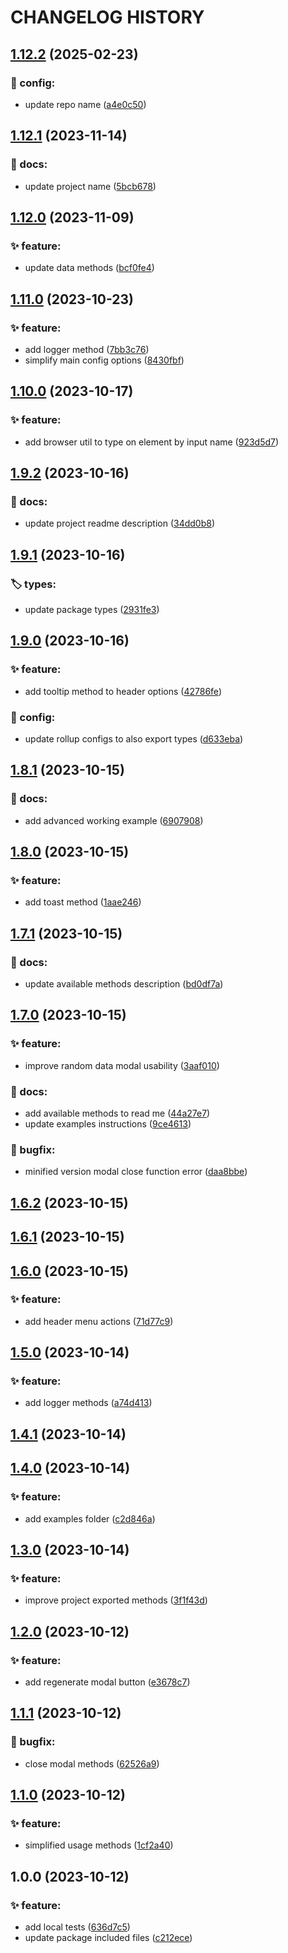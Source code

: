 # CHANGELOG HISTORY

## [1.12.2](https://github.com/lucasvtiradentes/page-actions-attacher/compare/v1.12.1...v1.12.2) (2025-02-23)


### 🔧 config:

* update repo name ([a4e0c50](https://github.com/lucasvtiradentes/page-actions-attacher/commit/a4e0c50271f12b538b80c743322ce4b7a5f2e1a7))

## [1.12.1](https://github.com/lucasvtiradentes/page-actions-attacher/compare/v1.12.0...v1.12.1) (2023-11-14)


### 📝 docs:

* update project name ([5bcb678](https://github.com/lucasvtiradentes/page-actions-attacher/commit/5bcb6786a498653c66c23048cfb5e3a171119239))

## [1.12.0](https://github.com/lucasvtiradentes/page-actions-attacher/compare/v1.11.0...v1.12.0) (2023-11-09)


### ✨ feature:

* update data methods ([bcf0fe4](https://github.com/lucasvtiradentes/page-actions-attacher/commit/bcf0fe4bf421d1b2ab4cc374700716ee40a0ab50))

## [1.11.0](https://github.com/lucasvtiradentes/page-actions-attacher/compare/v1.10.0...v1.11.0) (2023-10-23)


### ✨ feature:

* add logger method ([7bb3c76](https://github.com/lucasvtiradentes/page-actions-attacher/commit/7bb3c76a30167fc3259063753d198f7e485d8a4d))
* simplify main config options ([8430fbf](https://github.com/lucasvtiradentes/page-actions-attacher/commit/8430fbf89c4acbaac81a4f88673d293cfda0ee66))

## [1.10.0](https://github.com/lucasvtiradentes/page-actions-attacher/compare/v1.9.2...v1.10.0) (2023-10-17)


### ✨ feature:

* add browser util to type on element by input name ([923d5d7](https://github.com/lucasvtiradentes/page-actions-attacher/commit/923d5d705e1838c12e88441d2dc93a58ec8eca69))

## [1.9.2](https://github.com/lucasvtiradentes/page-actions-attacher/compare/v1.9.1...v1.9.2) (2023-10-16)


### 📝 docs:

* update project readme description ([34dd0b8](https://github.com/lucasvtiradentes/page-actions-attacher/commit/34dd0b836b0a5eec97d63a75523fc2f98f82bd8e))

## [1.9.1](https://github.com/lucasvtiradentes/page-actions-attacher/compare/v1.9.0...v1.9.1) (2023-10-16)


### 🏷️ types:

* update package types ([2931fe3](https://github.com/lucasvtiradentes/page-actions-attacher/commit/2931fe35a4ce325427a777af9fcfd70d1cea436a))

## [1.9.0](https://github.com/lucasvtiradentes/page-actions-attacher/compare/v1.8.1...v1.9.0) (2023-10-16)


### ✨ feature:

* add tooltip method to header options ([42786fe](https://github.com/lucasvtiradentes/page-actions-attacher/commit/42786fe33909d334c9bd51495fd639e44e10cbb6))


### 🔧 config:

* update rollup configs to also export types ([d633eba](https://github.com/lucasvtiradentes/page-actions-attacher/commit/d633eba2c587f22a1471e64534ff8d015efe2d75))

## [1.8.1](https://github.com/lucasvtiradentes/page-actions-attacher/compare/v1.8.0...v1.8.1) (2023-10-15)


### 📝 docs:

* add advanced working example ([6907908](https://github.com/lucasvtiradentes/page-actions-attacher/commit/6907908cfad0be66cf27d305c59fcb61abdd6399))

## [1.8.0](https://github.com/lucasvtiradentes/page-actions-attacher/compare/v1.7.1...v1.8.0) (2023-10-15)


### ✨ feature:

* add toast method ([1aae246](https://github.com/lucasvtiradentes/page-actions-attacher/commit/1aae246b830d1d61149982af5232e257b33c29d1))

## [1.7.1](https://github.com/lucasvtiradentes/page-actions-attacher/compare/v1.7.0...v1.7.1) (2023-10-15)


### 📝 docs:

* update available methods description ([bd0df7a](https://github.com/lucasvtiradentes/page-actions-attacher/commit/bd0df7a2a857abcdba1c526671f0bb59069f15b1))

## [1.7.0](https://github.com/lucasvtiradentes/page-actions-attacher/compare/v1.6.2...v1.7.0) (2023-10-15)


### ✨ feature:

* improve random data modal usability ([3aaf010](https://github.com/lucasvtiradentes/page-actions-attacher/commit/3aaf0108991bfc870d27af7947abb6e067ccee9e))


### 📝 docs:

* add available methods to read me ([44a27e7](https://github.com/lucasvtiradentes/page-actions-attacher/commit/44a27e7f6daddb0127b2074eedacc0b1a4713e91))
* update examples instructions ([9ce4613](https://github.com/lucasvtiradentes/page-actions-attacher/commit/9ce46136983353693e07d65a0afd2ae73b111563))


### 🐛 bugfix:

* minified version modal close function error ([daa8bbe](https://github.com/lucasvtiradentes/page-actions-attacher/commit/daa8bbe7cd2b17a70533ce11da991053a0c52e8f))

## [1.6.2](https://github.com/lucasvtiradentes/page-actions-attacher/compare/v1.6.1...v1.6.2) (2023-10-15)

## [1.6.1](https://github.com/lucasvtiradentes/page-actions-attacher/compare/v1.6.0...v1.6.1) (2023-10-15)

## [1.6.0](https://github.com/lucasvtiradentes/page-actions-attacher/compare/v1.5.0...v1.6.0) (2023-10-15)


### ✨ feature:

* add header menu actions ([71d77c9](https://github.com/lucasvtiradentes/page-actions-attacher/commit/71d77c910c0f902a4ad1bafa02897d710c0bd12f))

## [1.5.0](https://github.com/lucasvtiradentes/page-actions-attacher/compare/v1.4.1...v1.5.0) (2023-10-14)


### ✨ feature:

* add logger methods ([a74d413](https://github.com/lucasvtiradentes/page-actions-attacher/commit/a74d4130ec76e4e97e924c634e7956c3d5161309))

## [1.4.1](https://github.com/lucasvtiradentes/page-actions-attacher/compare/v1.4.0...v1.4.1) (2023-10-14)

## [1.4.0](https://github.com/lucasvtiradentes/page-actions-attacher/compare/v1.3.0...v1.4.0) (2023-10-14)


### ✨ feature:

* add examples folder ([c2d846a](https://github.com/lucasvtiradentes/page-actions-attacher/commit/c2d846aa328adcdbc2affd89fcd4e41c5a99a5a0))

## [1.3.0](https://github.com/lucasvtiradentes/page-actions-attacher/compare/v1.2.0...v1.3.0) (2023-10-14)


### ✨ feature:

* improve project exported methods ([3f1f43d](https://github.com/lucasvtiradentes/page-actions-attacher/commit/3f1f43d6e1ff5783ed9297ce0e4cdc2e5db17afe))

## [1.2.0](https://github.com/lucasvtiradentes/page-actions-attacher/compare/v1.1.1...v1.2.0) (2023-10-12)


### ✨ feature:

* add regenerate modal button ([e3678c7](https://github.com/lucasvtiradentes/page-actions-attacher/commit/e3678c7fce1cd1b9e9d6d67d6d7cc711e8f1f082))

## [1.1.1](https://github.com/lucasvtiradentes/page-actions-attacher/compare/v1.1.0...v1.1.1) (2023-10-12)


### 🐛 bugfix:

* close modal methods ([62526a9](https://github.com/lucasvtiradentes/page-actions-attacher/commit/62526a944f24747eb02aafcc6c52d4e0973661fb))

## [1.1.0](https://github.com/lucasvtiradentes/page-actions-attacher/compare/v1.0.0...v1.1.0) (2023-10-12)


### ✨ feature:

* simplified usage methods ([1cf2a40](https://github.com/lucasvtiradentes/page-actions-attacher/commit/1cf2a406f60cdac801b1a280e016de454110ef24))

## 1.0.0 (2023-10-12)


### ✨ feature:

* add local tests ([636d7c5](https://github.com/lucasvtiradentes/page-actions-attacher/commit/636d7c544a1ddb49044f6d675cc0ba14fec409ec))
* update package included files ([c212ece](https://github.com/lucasvtiradentes/page-actions-attacher/commit/c212ece0d5528291eea9dff0dd82115fc2dfa578))
